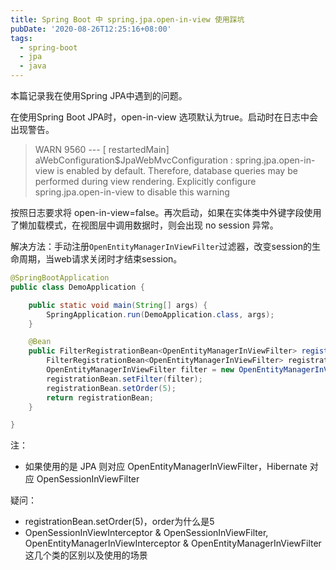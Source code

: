```yaml
---
title: Spring Boot 中 spring.jpa.open-in-view 使用踩坑
pubDate: '2020-08-26T12:25:16+08:00'
tags:
  - spring-boot
  - jpa
  - java
---
```


本篇记录我在使用Spring JPA中遇到的问题。

在使用Spring Boot JPA时，open-in-view 选项默认为true。启动时在日志中会出现警告。

> WARN 9560 --- [ restartedMain] aWebConfiguration$JpaWebMvcConfiguration : spring.jpa.open-in-view is enabled by default. Therefore, database queries may be performed during view rendering. Explicitly configure spring.jpa.open-in-view to disable this warning

按照日志要求将 open-in-view=false。再次启动，如果在实体类中外键字段使用了懒加载模式，在视图层中调用数据时，则会出现 no session 异常。

解决方法：手动注册`OpenEntityManagerInViewFilter`过滤器，改变session的生命周期，当web请求关闭时才结束session。

```java
@SpringBootApplication
public class DemoApplication {

    public static void main(String[] args) {
        SpringApplication.run(DemoApplication.class, args);
    }

    @Bean
    public FilterRegistrationBean<OpenEntityManagerInViewFilter> registerOpenEntityManagerInViewFilterBean() {
        FilterRegistrationBean<OpenEntityManagerInViewFilter> registrationBean = new FilterRegistrationBean<>();
        OpenEntityManagerInViewFilter filter = new OpenEntityManagerInViewFilter();
        registrationBean.setFilter(filter);
        registrationBean.setOrder(5);
        return registrationBean;
    }

}
```

注：

- 如果使用的是 JPA 则对应 OpenEntityManagerInViewFilter，Hibernate 对应 OpenSessionInViewFilter

疑问：

- registrationBean.setOrder(5)，order为什么是5
- OpenSessionInViewInterceptor & OpenSessionInViewFilter, OpenEntityManagerInViewInterceptor & OpenEntityManagerInViewFilter 这几个类的区别以及使用的场景
